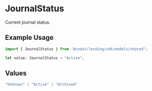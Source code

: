 # JournalStatus

Current journal status.

## Example Usage

```typescript
import { JournalStatus } from "@codat/lending/sdk/models/shared";

let value: JournalStatus = "Active";
```

## Values

```typescript
"Unknown" | "Active" | "Archived"
```